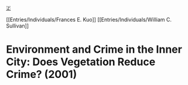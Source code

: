 [🇿](zotero://select/library/items/V74Y3QYY)

[[Entries/Individuals/Frances E. Kuo]] [[Entries/Individuals/William C. Sullivan]] 
# Environment and Crime in the Inner City: Does Vegetation Reduce Crime? (2001)

